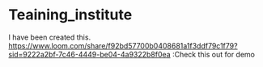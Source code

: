 # Teaining_institute
I have been created this.
https://www.loom.com/share/f92bd57700b0408681a1f3ddf79c1f79?sid=9222a2bf-7c46-4449-be04-4a9322b8f0ea :Check this out for demo
